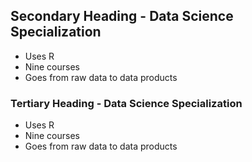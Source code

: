 ## Secondary Heading - Data Science Specialization 

* Uses R 
* Nine courses 
* Goes from raw data to data products

### Tertiary Heading - Data Science Specialization

* Uses R
* Nine courses
* Goes from raw data to data products



